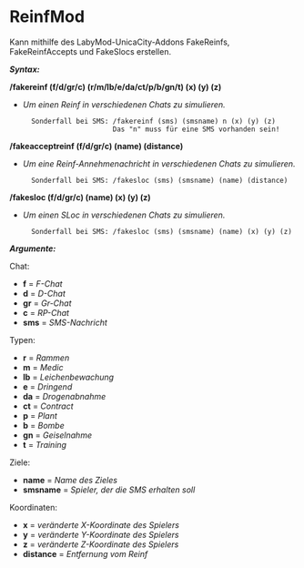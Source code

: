 # ReinfMod
Kann mithilfe des LabyMod-UnicaCity-Addons FakeReinfs, FakeReinfAccepts und FakeSlocs erstellen.

***Syntax:***

**/fakereinf (f/d/gr/c) (r/m/lb/e/da/ct/p/b/gn/t) (x) (y) (z)**
- *Um einen Reinf in verschiedenen Chats zu simulieren.*

        Sonderfall bei SMS: /fakereinf (sms) (smsname) n (x) (y) (z) 
                            Das "n" muss für eine SMS vorhanden sein!


**/fakeacceptreinf (f/d/gr/c) (name) (distance)**
- *Um eine Reinf-Annehmenachricht in verschiedenen Chats zu simulieren.*

        Sonderfall bei SMS: /fakesloc (sms) (smsname) (name) (distance) 


**/fakesloc (f/d/gr/c) (name) (x) (y) (z)**
- *Um einen SLoc in verschiedenen Chats zu simulieren.*
    
        Sonderfall bei SMS: /fakesloc (sms) (smsname) (name) (x) (y) (z) 
                            
                            
***Argumente:***

Chat:
- **f** = *F-Chat*
- **d** = *D-Chat*
- **gr** = *Gr-Chat*
- **c** = *RP-Chat*
- **sms** = *SMS-Nachricht*

Typen:
- **r** = *Rammen*
- **m** = *Medic*
- **lb** = *Leichenbewachung*
- **e** = *Dringend*
- **da** = *Drogenabnahme*
- **ct** = *Contract*
- **p** = *Plant*
- **b** = *Bombe*
- **gn** = *Geiselnahme*
- **t** = *Training*

Ziele:
- **name** = *Name des Zieles*
- **smsname** = *Spieler, der die SMS erhalten soll*

Koordinaten:
- **x** = *veränderte X-Koordinate des Spielers*
- **y** = *veränderte Y-Koordinate des Spielers*
- **z** = *veränderte Z-Koordinate des Spielers*
- **distance** = *Entfernung vom Reinf*
